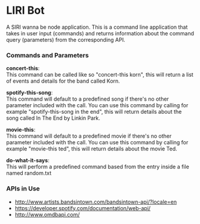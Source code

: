 # LIRI Bot
A SIRI wanna be node application. This is a command line application that takes in user input (commands) and returns information about the command query (parameters) from the corresponding API.

### Commands and Parameters
**concert-this**:\
This command can be called like so "concert-this korn", this will return a list of events and details for the band called Korn.

**spotify-this-song**:\
This command will default to a predefined song if there's no other parameter included with the call. You can use this command by calling for example "spotify-this-song in the end", this will return details about the song called In The End by Linkin Park.

**movie-this**:\
This command will default to a predefined movie if there's no other parameter included with the call. You can use this command by calling for example "movie-this ted", this will return details about the movie Ted.

**do-what-it-says**:\
This will perform a predefined command based from the entry inside a file named random.txt

### APIs in Use
* http://www.artists.bandsintown.com/bandsintown-api/?locale=en
* https://developer.spotify.com/documentation/web-api/
* http://www.omdbapi.com/
